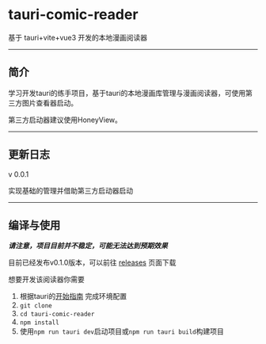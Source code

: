 # tauri-comic-reader

基于 tauri+vite+vue3 开发的本地漫画阅读器
****

## 简介

学习开发tauri的练手项目，基于tauri的本地漫画库管理与漫画阅读器，可使用第三方图片查看器启动。

第三方启动器建议使用HoneyView。
****

## 更新日志

v 0.0.1

实现基础的管理并借助第三方启动器启动

****

## 编译与使用

***请注意，项目目前并不稳定，可能无法达到预期效果***

目前已经发布v0.1.0版本，可以前往
<a href="https://github.com/tuip123/tauri-comic-reader/releases" target="_blank">releases</a>
页面下载

想要开发该阅读器你需要

1. 根据tauri的<a href="https://tauri.app/zh-cn/v1/guides/getting-started/prerequisites" target="_blank">开始指南</a>
   完成环境配置
2. ```git clone```
3. ```cd tauri-comic-reader```
4. ```npm install```
5. 使用```npm run tauri dev```启动项目或```npm run tauri build```构建项目
